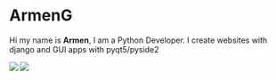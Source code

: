 <h1> ArmenG </h1>

Hi my name is <b>Armen</b>, I am a Python Developer.
I create websites with django and GUI apps with pyqt5/pyside2

<img align="left" src="https://github-readme-stats.vercel.app/api?username=ArmenG888&&layout=compact&count_private=true&show_icons=true&hide_border=true&card_width=200&include_all_commits=true&bg_color=0D1117&title_color=FFFFFF&text_color=FFFFFF&icon_color=FFFFFF"/>
<img align="left" src="https://github-readme-stats.vercel.app/api/top-langs/?username=ArmenG888&layout=compact&hide_border=true&card_width=200&bg_color=0D1117&title_color=FFFFFF&text_color=FFFFFF&icon_color=FFFFFF"/>

